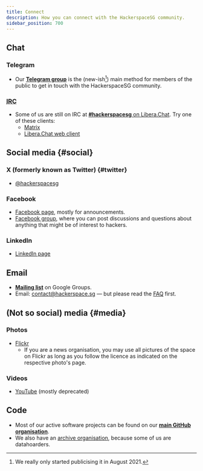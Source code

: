 ```yaml
---
title: Connect
description: How you can connect with the HackerspaceSG community.
sidebar_position: 700
---
```


## Chat

### Telegram

* Our [**Telegram group**](https://t.me/HackerspaceSG) is the (new-ish[^1]) main method for members of the public to get in touch with the HackerspaceSG community.

### <abbr title="Internet Relay Chat">IRC</abbr>

* Some of us are still on IRC at [**#hackerspacesg** on Libera.Chat](irc://irc.libera.chat/hackerspacesg). Try one of these clients:
  * [Matrix](https://matrix.to/#/#hackerspacesg-irc:matrix.org)
  * [Libera.Chat web client](https://web.libera.chat/#hackerspacesg)

## Social media {#social}

### X (formerly known as Twitter) {#twitter}

* [@hackerspacesg](https://twitter.com/hackerspacesg)

### Facebook

* [Facebook page](https://www.facebook.com/hackerspacesg), mostly for announcements.
* [Facebook group](https://www.facebook.com/groups/hackerspacesg/), where you can post discussions and questions about anything that might be of interest to hackers.

### LinkedIn

* [LinkedIn page](https://www.linkedin.com/company/hackerspacesg/)

## Email

* [**Mailing list**](https://groups.google.com/g/hackerspacesg) on Google Groups.
* Email: contact@hackerspace.sg — but please read the [FAQ](faq) first.

## (Not so social) media {#media}

### Photos

* [Flickr](https://www.flickr.com/search/?text=hackerspacesg%20OR%20hackersapce.sg&sort=date-posted-desc)
  * If you are a news organisation, you may use all pictures of the space on Flickr as long as you follow the licence as indicated on the respective photo's page.

### Videos

* [YouTube](http://www.youtube.com/user/hackerspacesg) (mostly deprecated)

## Code

* Most of our active software projects can be found on our [**main GitHub organisation**](https://github.com/hackerspacesg).
* We also have an [archive organisation](https://github.com/hsgarchive/), because some of us are datahoarders.

[^1]: We really only started publicising it in August 2021.
